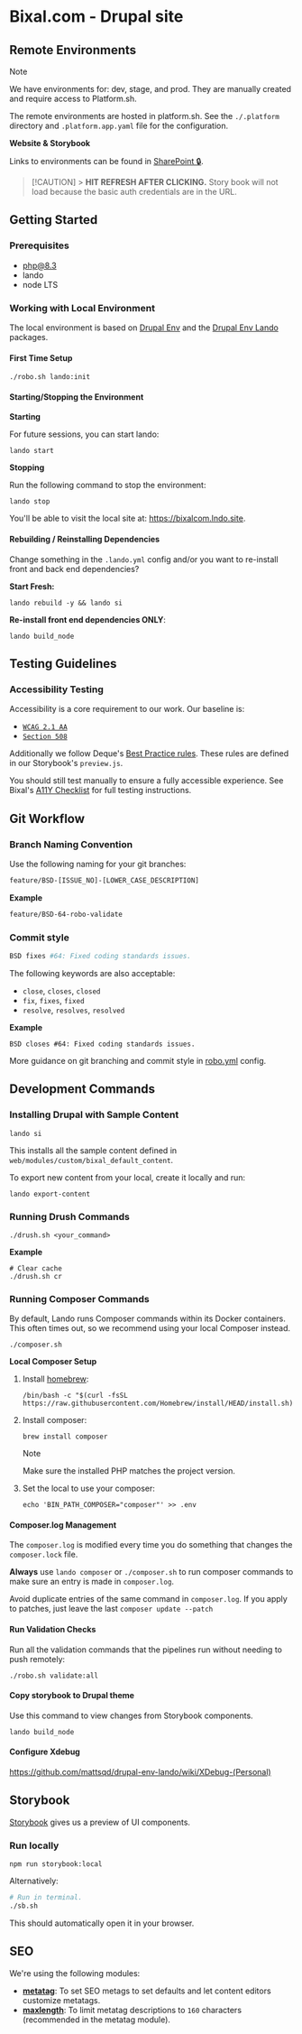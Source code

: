 # Bixal.com - Drupal site

## Remote Environments

> [!NOTE]
> We have environments for: dev, stage, and prod. They are manually created and require access to Platform.sh.

The remote environments are hosted in platform.sh. See the `./.platform` directory and `.platform.app.yaml` file for the configuration.

**Website & Storybook**

Links to environments can be found in [SharePoint 🔒](https://bixal365.sharepoint.com/:x:/s/Dev/ETDXL_cyD11Ahbtub5L-658BuyLzJ9Hky_LmvkkAcDsEZQ?e=wIKXpt).

> [!CAUTION] > **HIT REFRESH AFTER CLICKING.** Story book will not load because the basic auth credentials are in the URL.

## Getting Started

### Prerequisites

- php@8.3
- lando
- node LTS

### Working with Local Environment

The local environment is based on [Drupal Env](https://github.com/mattsqd/drupal-env/wiki) and the [Drupal Env Lando](https://github.com/mattsqd/drupal-env-lando/wiki) packages.

#### First Time Setup

```
./robo.sh lando:init
```

#### Starting/Stopping the Environment

**Starting**

For future sessions, you can start lando:

```
lando start
```

**Stopping**

Run the following command to stop the environment:

```
lando stop
```

You'll be able to visit the local site at: https://bixalcom.lndo.site.

#### Rebuilding / Reinstalling Dependencies

Change something in the `.lando.yml` config and/or you want to re-install front and back end dependencies?

**Start Fresh:**

```
lando rebuild -y && lando si
```

**Re-install front end dependencies ONLY**:

```
lando build_node
```

## Testing Guidelines

### Accessibility Testing

Accessibility is a core requirement to our work. Our baseline is:

- [`WCAG 2.1 AA`](https://www.w3.org/TR/WCAG21/)
- [`Section 508`](https://www.section508.gov/manage/laws-and-policies/)

Additionally we follow Deque's [Best Practice rules](https://dequeuniversity.com/rules/axe/4.4/#best-practices-rules). These rules are defined in our Storybook's `preview.js`.

You should still test manually to ensure a fully accessible experience. See Bixal's [A11Y Checklist](https://library.bixal.com/books/frontend-practice/page/frontend-accessibility-checklist) for full testing instructions.

## Git Workflow

### Branch Naming Convention

Use the following naming for your git branches:

```sh
feature/BSD-[ISSUE_NO]-[LOWER_CASE_DESCRIPTION]
```

**Example**

```sh
feature/BSD-64-robo-validate
```

### Commit style

```sh
BSD fixes #64: Fixed coding standards issues.
```

The following keywords are also acceptable:

- `close`, `closes`, `closed`
- `fix`, `fixes`, `fixed`
- `resolve`, `resolves`, `resolved`

**Example**

```
BSD closes #64: Fixed coding standards issues.
```

More guidance on git branching and commit style in [robo.yml](https://github.com/Bixal/bixal-site-drupal/blob/develop/robo.yml) config.

## Development Commands

### Installing Drupal with Sample Content

```
lando si
```

This installs all the sample content defined in `web/modules/custom/bixal_default_content`.

To export new content from your local, create it locally and run:

```
lando export-content
```

### Running Drush Commands

```
./drush.sh <your_command>
```

**Example**

```
# Clear cache
./drush.sh cr
```

### Running Composer Commands

By default, Lando runs Composer commands within its Docker containers. This often times out, so we recommend using your local Composer instead.

```
./composer.sh
```

**Local Composer Setup**

1. Install [homebrew](https://brew.sh/):
   ```
   /bin/bash -c "$(curl -fsSL https://raw.githubusercontent.com/Homebrew/install/HEAD/install.sh)"
   ```
2. Install composer:

   ```
   brew install composer
   ```

   > [!NOTE]
   > Make sure the installed PHP matches the project version.

3. Set the local to use your composer:
   ```
   echo 'BIN_PATH_COMPOSER="composer"' >> .env
   ```

#### Composer.log Management

The `composer.log` is modified every time you do something that changes the `composer.lock` file.

**Always** use `lando composer` or `./composer.sh` to run composer commands to make sure an entry is made in `composer.log`.

Avoid duplicate entries of the same command in `composer.log`. If you apply to patches, just leave the last `composer update --patch`

#### Run Validation Checks

Run all the validation commands that the pipelines run without needing to push remotely:

```
./robo.sh validate:all
```

#### Copy storybook to Drupal theme

Use this command to view changes from Storybook components.

```
lando build_node
```

#### Configure Xdebug

https://github.com/mattsqd/drupal-env-lando/wiki/XDebug-(Personal)

## Storybook

[Storybook](https://storybook.js.org/) gives us a preview of UI components.

### Run locally

```
npm run storybook:local
```

Alternatively:

```bash
# Run in terminal.
./sb.sh
```

This should automatically open it in your browser.

## SEO

We're using the following modules:

- [**metatag**](https://www.drupal.org/project/metatag): To set SEO metags to set defaults and let content editors customize metatags.
- [**maxlength**](https://www.drupal.org/project/maxlength): To limit metatag descriptions to `160` characters (recommended in the metatag module).
